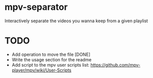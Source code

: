 # mpv-separator
Interactively separate the videos you wanna keep from a given playlist

# TODO
- Add operation to move the file [DONE]
- Write the usage section for the readme
- Add script to the mpv user scripts list: https://github.com/mpv-player/mpv/wiki/User-Scripts
